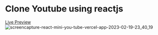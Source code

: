 # Clone Youtube using reactjs
[Live Preview](https://react-mini-you-tube.vercel.app/)
![screencapture-react-mini-you-tube-vercel-app-2023-02-19-23_40_19](https://user-images.githubusercontent.com/108220804/219965218-d322a2da-f2fd-4835-b861-fd01773209e3.png)
